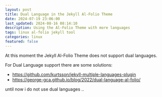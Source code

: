 ```yaml
---
layout: post
title: Dual Language in the Jekyll Al-Folio Theme
date: 2024-07-19 23:06:00
last_updated: 2024-08-16 08:14:10
description: Using the Al-Folio Theme with more languages
tags: linux al-folio jekyll tool
categories: linux
featured: false
---
```


At this moment the Jekyll Al-Folio Theme does not support dual languages.

For Dual Language support there are some solutions:

- <a href="https://github.com/kurtsson/jekyll-multiple-languages-plugin">https://github.com/kurtsson/jekyll-multiple-languages-plugin</a>
- <a href="https://george-gca.github.io/blog/2022/dual-language-al-folio/">https://george-gca.github.io/blog/2022/dual-language-al-folio/</a>

until now i do not use dual languages ..
